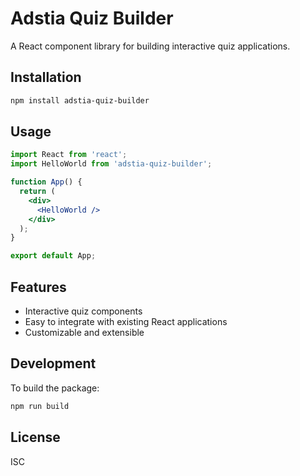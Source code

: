 # Adstia Quiz Builder

A React component library for building interactive quiz applications.

## Installation

```bash
npm install adstia-quiz-builder
```

## Usage

```jsx
import React from 'react';
import HelloWorld from 'adstia-quiz-builder';

function App() {
  return (
    <div>
      <HelloWorld />
    </div>
  );
}

export default App;
```

## Features

- Interactive quiz components
- Easy to integrate with existing React applications
- Customizable and extensible

## Development

To build the package:

```bash
npm run build
```

## License

ISC
